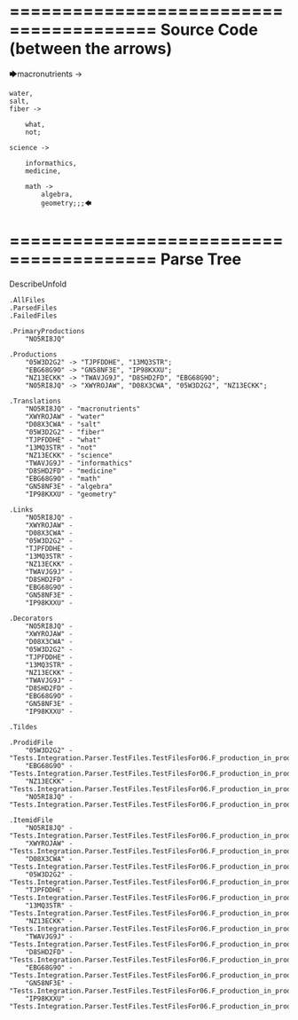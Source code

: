 ========================================
Source Code (between the arrows)
========================================

🡆macronutrients ->

	water,
    salt,
    fiber ->

        what,
        not;
	
	science ->
			
		informathics,
		medicine,
		
		math ->
			algebra,
			geometry;;;🡄

========================================
Parse Tree
========================================
DescribeUnfold

    .AllFiles
    .ParsedFiles
    .FailedFiles

    .PrimaryProductions
        "NO5RI8JQ" 

    .Productions
        "05W3D2G2" -> "TJPFDDHE", "13MQ3STR";
        "EBG68G9O" -> "GN58NF3E", "IP98KXXU";
        "NZ13ECKK" -> "TWAVJG9J", "D8SHD2FD", "EBG68G9O";
        "NO5RI8JQ" -> "XWYROJAW", "D08X3CWA", "05W3D2G2", "NZ13ECKK";

    .Translations
        "NO5RI8JQ" - "macronutrients"
        "XWYROJAW" - "water"
        "D08X3CWA" - "salt"
        "05W3D2G2" - "fiber"
        "TJPFDDHE" - "what"
        "13MQ3STR" - "not"
        "NZ13ECKK" - "science"
        "TWAVJG9J" - "informathics"
        "D8SHD2FD" - "medicine"
        "EBG68G9O" - "math"
        "GN58NF3E" - "algebra"
        "IP98KXXU" - "geometry"

    .Links
        "NO5RI8JQ" - 
        "XWYROJAW" - 
        "D08X3CWA" - 
        "05W3D2G2" - 
        "TJPFDDHE" - 
        "13MQ3STR" - 
        "NZ13ECKK" - 
        "TWAVJG9J" - 
        "D8SHD2FD" - 
        "EBG68G9O" - 
        "GN58NF3E" - 
        "IP98KXXU" - 

    .Decorators
        "NO5RI8JQ" - 
        "XWYROJAW" - 
        "D08X3CWA" - 
        "05W3D2G2" - 
        "TJPFDDHE" - 
        "13MQ3STR" - 
        "NZ13ECKK" - 
        "TWAVJG9J" - 
        "D8SHD2FD" - 
        "EBG68G9O" - 
        "GN58NF3E" - 
        "IP98KXXU" - 

    .Tildes

    .ProdidFile
        "05W3D2G2" - "Tests.Integration.Parser.TestFiles.TestFilesFor06.F_production_in_production7.ds"
        "EBG68G9O" - "Tests.Integration.Parser.TestFiles.TestFilesFor06.F_production_in_production7.ds"
        "NZ13ECKK" - "Tests.Integration.Parser.TestFiles.TestFilesFor06.F_production_in_production7.ds"
        "NO5RI8JQ" - "Tests.Integration.Parser.TestFiles.TestFilesFor06.F_production_in_production7.ds"

    .ItemidFile
        "NO5RI8JQ" - "Tests.Integration.Parser.TestFiles.TestFilesFor06.F_production_in_production7.ds"
        "XWYROJAW" - "Tests.Integration.Parser.TestFiles.TestFilesFor06.F_production_in_production7.ds"
        "D08X3CWA" - "Tests.Integration.Parser.TestFiles.TestFilesFor06.F_production_in_production7.ds"
        "05W3D2G2" - "Tests.Integration.Parser.TestFiles.TestFilesFor06.F_production_in_production7.ds"
        "TJPFDDHE" - "Tests.Integration.Parser.TestFiles.TestFilesFor06.F_production_in_production7.ds"
        "13MQ3STR" - "Tests.Integration.Parser.TestFiles.TestFilesFor06.F_production_in_production7.ds"
        "NZ13ECKK" - "Tests.Integration.Parser.TestFiles.TestFilesFor06.F_production_in_production7.ds"
        "TWAVJG9J" - "Tests.Integration.Parser.TestFiles.TestFilesFor06.F_production_in_production7.ds"
        "D8SHD2FD" - "Tests.Integration.Parser.TestFiles.TestFilesFor06.F_production_in_production7.ds"
        "EBG68G9O" - "Tests.Integration.Parser.TestFiles.TestFilesFor06.F_production_in_production7.ds"
        "GN58NF3E" - "Tests.Integration.Parser.TestFiles.TestFilesFor06.F_production_in_production7.ds"
        "IP98KXXU" - "Tests.Integration.Parser.TestFiles.TestFilesFor06.F_production_in_production7.ds"

